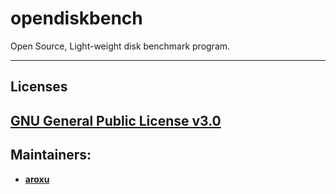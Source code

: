 # opendiskbench
Open Source, Light-weight disk benchmark program.

---
## Licenses

**[GNU General Public License v3.0](./LICENSE)**
---

## Maintainers:
- **[aroxu](https://github.com/aroxu)**
